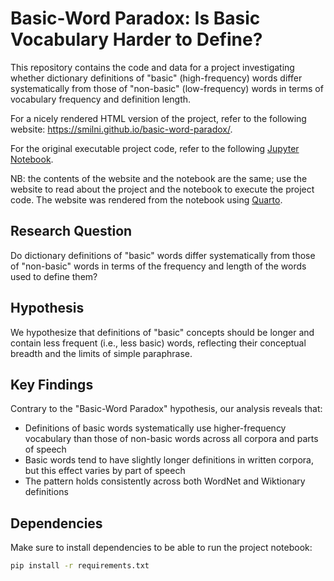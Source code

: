 # Basic-Word Paradox: Is Basic Vocabulary Harder to Define?

This repository contains the code and data for a project investigating whether dictionary definitions of "basic" (high-frequency) words differ systematically from those of "non-basic" (low-frequency) words in terms of vocabulary frequency and definition length.

For a nicely rendered HTML version of the project, refer to the following website: https://smilni.github.io/basic-word-paradox/.

For the original executable project code, refer to the following [Jupyter Notebook](https://github.com/smilni/basic-word-paradox/blob/main/basic_words_project.ipynb).

NB: the contents of the website and the notebook are the same; use the website to read about the project and the notebook to execute the project code. The website was rendered from the notebook using [Quarto](https://quarto.org).

## Research Question

Do dictionary definitions of "basic" words differ systematically from those of "non-basic" words in terms of the frequency and length of the words used to define them?

## Hypothesis

We hypothesize that definitions of "basic" concepts should be longer and contain less frequent (i.e., less basic) words, reflecting their conceptual breadth and the limits of simple paraphrase.

## Key Findings

Contrary to the "Basic-Word Paradox" hypothesis, our analysis reveals that:

- Definitions of basic words systematically use higher-frequency vocabulary than those of non-basic words across all corpora and parts of speech
- Basic words tend to have slightly longer definitions in written corpora, but this effect varies by part of speech
- The pattern holds consistently across both WordNet and Wiktionary definitions


## Dependencies

Make sure to install dependencies to be able to run the project notebook:
   ```bash
   pip install -r requirements.txt
   ```
